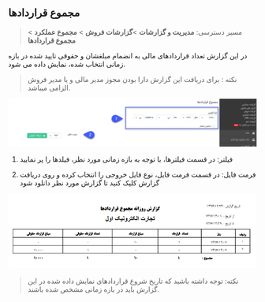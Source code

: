 ﻿## مجموع قراردادها

> مسیر دسترسی: **مدیریت و گزارشات** >**گزارشات فروش** > **مجموع عملکرد** > **مجموع قراردادها**

در این گزارش تعداد قراردادهای مالی به انضمام مبلغشان و حقوقی تایید شده در بازه زمانی انتخاب شده، نمایش داده می شود.

> نکته : برای دریافت این گزارش دارا بودن مجوز مدیر مالی و یا مدیر فروش الزامی میباشد.

![](157.png)

1)    فیلتر: در قسمت فیلترها، با توجه به بازه زمانی مورد نظر، فیلدها را پر نمایید

2) فرمت فایل: در قسمت فرمت فایل، نوع فایل خروجی را انتخاب کرده و روی دریافت گزارش کلیک کنید تا گزارش مورد نظر دانلود شود

![](TotalContracts2.png)

> نکته: توجه داشته باشید که تاریخ شروع قراردادهای نمایش داده شده در این گزارش باید در بازه زمانی مشخص شده باشند.

